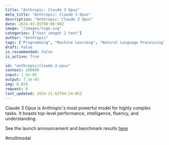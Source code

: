```yaml
---
title: "Anthropic: Claude 3 Opus"
meta_title: "Anthropic: Claude 3 Opus"
description: "Anthropic: Claude 3 Opus"
date: 2024-03-05T00:00:00Z
image: "/images/logo.svg"
categories: ["text imaget 2 text"]
author: "Anthropic"
tags: ["Programming", "Machine Learning", "Natural Language Processing", "Generative AI", "Chatbots"]
draft: False
is_recommended: False
is_active: True

id: "anthropic/claude-3-opus"
context: 200000
input: 1.5e-05
output: 7.5e-05
img: 0.024
request: 0
last_updated: 2024-12-02T04:24:05Z
---
```


Claude 3 Opus is Anthropic's most powerful model for highly complex tasks. It boasts top-level performance, intelligence, fluency, and understanding.

See the launch announcement and benchmark results [here](https://www.anthropic.com/news/claude-3-family)

#multimodal

